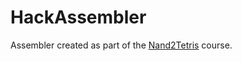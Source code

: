 # HackAssembler

Assembler created as part of the [Nand2Tetris] course.

[Nand2Tetris]: https://www.nand2tetris.org/
